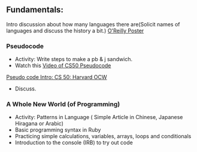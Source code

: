 ## Fundamentals:
 Intro discussion about how many languages there are(Solicit names of languages and discuss the history a bit.) 
 [O'Reilly Poster](http://cdn.oreillystatic.com/news/graphics/prog_lang_poster.pdf)
###  Pseudocode
* Activity: Write steps to make a pb & j sandwich. 
* Watch this [Video of CS50 Pseudocode](https://www.youtube.com/watch?v=KUB-aJXquUA)
<!--17:08-25:25-->

[Pseudo code Intro: CS 50: Harvard OCW](https://www.youtube.com/watch?v=UuFWYOnHwGM)

<!--b.  PB & J: pseudo code Handout:  http://static.zerorobotics.mit.edu/docs/team-activities/ProgrammingPeanutButterAndJelly.pdf-->

<!--c.  Railsbridge Intro to Ruby: Go through this: http://docs.railsbridge.org/intro-to-rails/ruby_language-->

* Discuss. 

### A Whole New World (of Programming)
<!--(http://docs.railsbridge.org/intro-to-rails/ruby_language)-->
 
* Activity: Patterns in Language ( Simple Article in Chinese, Japanese Hiragana or Arabic) 
* Basic programming syntax in Ruby
* Practicing simple calculations, variables, arrays, loops and conditionals
* Introduction to the console (IRB) to try out code
 
